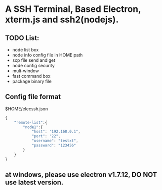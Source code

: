 # A SSH Terminal, Based Electron, xterm.js and ssh2(nodejs).

## TODO List:
  - node list box
  - node info config file in HOME path
  - scp file send and get
  - node config security
  - muli-window
  - fast command box
  - package binary file
  
## Config file format
$HOME/elecssh.json
```javascript
{
    "remote-list":{
        "node1":{
            "host": "192.168.0.1",
            "port": "22",
            "username": "testxt",
            "password": "123456"
        }
    }
}
```
## at windows, please use electron v1.7.12, DO NOT use latest version.